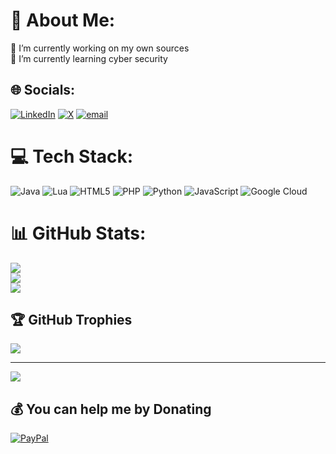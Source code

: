 # 💫 About Me:
🔭 I’m currently working on my own sources<br>🌱 I’m currently learning cyber security<br>


## 🌐 Socials:
[![LinkedIn](https://img.shields.io/badge/LinkedIn-%230077B5.svg?logo=linkedin&logoColor=white)](https://www.linkedin.com/public-profile/settings?lipi=urn%3Ali%3Apage%3Ad_flagship3_profile_self_edit_contact-info%3Bann2tgu8Tqqk1cETNf%2FQ9w%3D%3D) [![X](https://img.shields.io/badge/X-black.svg?logo=X&logoColor=white)](https://x.com/_thespr_) [![email](https://img.shields.io/badge/Email-D14836?logo=gmail&logoColor=white)](mailto:tayebi.sepehr3862@gmail.com) 

# 💻 Tech Stack:
![Java](https://img.shields.io/badge/java-%23ED8B00.svg?style=for-the-badge&logo=openjdk&logoColor=white) ![Lua](https://img.shields.io/badge/lua-%232C2D72.svg?style=for-the-badge&logo=lua&logoColor=white) ![HTML5](https://img.shields.io/badge/html5-%23E34F26.svg?style=for-the-badge&logo=html5&logoColor=white) ![PHP](https://img.shields.io/badge/php-%23777BB4.svg?style=for-the-badge&logo=php&logoColor=white) ![Python](https://img.shields.io/badge/python-3670A0?style=for-the-badge&logo=python&logoColor=ffdd54) ![JavaScript](https://img.shields.io/badge/javascript-%23323330.svg?style=for-the-badge&logo=javascript&logoColor=%23F7DF1E) ![Google Cloud](https://img.shields.io/badge/GoogleCloud-%234285F4.svg?style=for-the-badge&logo=google-cloud&logoColor=white)
# 📊 GitHub Stats:
![](https://github-readme-stats.vercel.app/api?username=Sepehr-Tayebi&theme=dark&hide_border=false&include_all_commits=true&count_private=false)<br/>
![](https://github-readme-streak-stats.herokuapp.com/?user=Sepehr-Tayebi&theme=dark&hide_border=false)<br/>
![](https://github-readme-stats.vercel.app/api/top-langs/?username=Sepehr-Tayebi&theme=dark&hide_border=false&include_all_commits=true&count_private=false&layout=compact)

## 🏆 GitHub Trophies
![](https://github-profile-trophy.vercel.app/?username=Sepehr-Tayebi&theme=radical&no-frame=true&no-bg=true&margin-w=4)

---
[![](https://visitcount.itsvg.in/api?id=Sepehr-Tayebi&icon=2&color=0)](https://visitcount.itsvg.in)

  ## 💰 You can help me by Donating
  [![PayPal](https://img.shields.io/badge/PayPal-00457C?style=for-the-badge&logo=paypal&logoColor=white)](https://paypal.me/@Thespr1) 

  
<!-- Proudly created with GPRM ( https://gprm.itsvg.in ) -->
